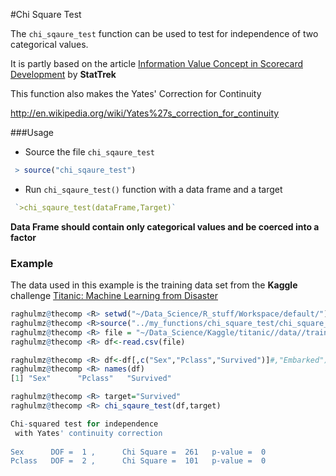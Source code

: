 #Chi Square Test

The `chi_sqaure_test` function can be used to test for independence of two categorical values.

It is partly based on the article [Information Value Concept in Scorecard Development](http://stattrek.com/chi-square-test/independence.aspx) by **StatTrek**

This function also makes the Yates' Correction for Continuity

http://en.wikipedia.org/wiki/Yates%27s_correction_for_continuity


###Usage

* Source the file `chi_sqaure_test` <br>

```R
 > source("chi_sqaure_test")
```

* Run `chi_sqaure_test()` function with a data frame and a target

```R
 `>chi_sqaure_test(dataFrame,Target)`
```
**Data Frame should contain only categorical values and be coerced into a factor**

### Example

The data used in this example is the training data set from the **Kaggle** challenge [Titanic: Machine Learning from Disaster](https://www.kaggle.com/c/titanic)

```R
raghulmz@thecomp <R> setwd("~/Data_Science/R_stuff/Workspace/default/")
raghulmz@thecomp <R>source("../my_functions/chi_square_test/chi_square_test.R")
raghulmz@thecomp <R> file = "~/Data_Science/Kaggle/titanic//data//train.csv"
raghulmz@thecomp <R> df<-read.csv(file)

raghulmz@thecomp <R> df<-df[,c("Sex","Pclass","Survived")]#,"Embarked")]
raghulmz@thecomp <R> names(df)
[1] "Sex"      "Pclass"   "Survived"

raghulmz@thecomp <R> target="Survived"
raghulmz@thecomp <R> chi_sqaure_test(df,target)

Chi-squared test for independence 
 with Yates' continuity correction 
 
Sex 	 DOF =  1 , 	 Chi Square =  261 	 p-value =  0 
Pclass 	 DOF =  2 , 	 Chi Square =  101 	 p-value =  0 

```
